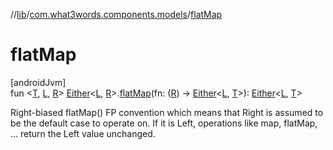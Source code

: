 //[lib](../../index.md)/[com.what3words.components.models](index.md)/[flatMap](flat-map.md)

# flatMap

[androidJvm]\
fun <[T](flat-map.md), [L](flat-map.md), [R](flat-map.md)> [Either](-either/index.md)<[L](flat-map.md), [R](flat-map.md)>.[flatMap](flat-map.md)(fn: ([R](flat-map.md)) -> [Either](-either/index.md)<[L](flat-map.md), [T](flat-map.md)>): [Either](-either/index.md)<[L](flat-map.md), [T](flat-map.md)>

Right-biased flatMap() FP convention which means that Right is assumed to be the default case to operate on. If it is Left, operations like map, flatMap, ... return the Left value unchanged.
